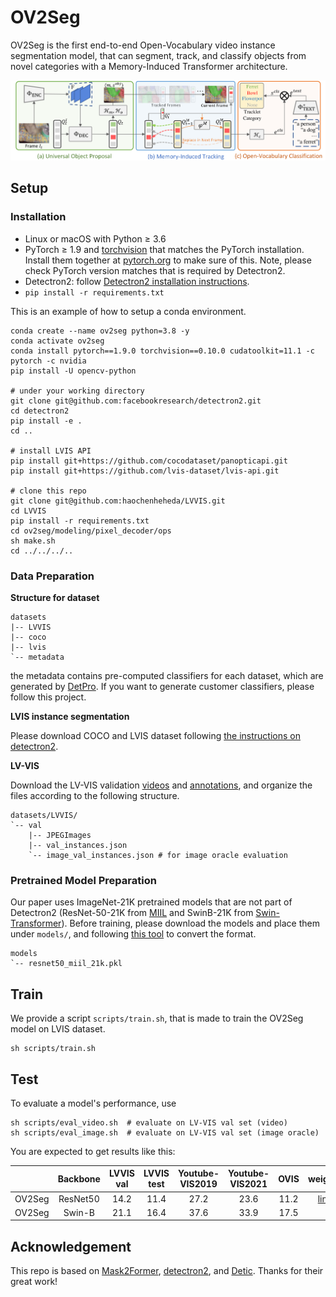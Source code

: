 # OV2Seg

OV2Seg is the first end-to-end Open-Vocabulary video instance segmentation model, that can segment, track, and classify objects from novel categories with a Memory-Induced Transformer architecture.

![](assert/baseline/overview.png)

## Setup

### Installation

- Linux or macOS with Python ≥ 3.6
- PyTorch ≥ 1.9 and [torchvision](https://github.com/pytorch/vision/) that matches the PyTorch installation.
  Install them together at [pytorch.org](https://pytorch.org) to make sure of this. Note, please check
  PyTorch version matches that is required by Detectron2.
- Detectron2: follow [Detectron2 installation instructions](https://detectron2.readthedocs.io/tutorials/install.html).
- `pip install -r requirements.txt`

This is an example of how to setup a conda environment.

```shell
conda create --name ov2seg python=3.8 -y
conda activate ov2seg
conda install pytorch==1.9.0 torchvision==0.10.0 cudatoolkit=11.1 -c pytorch -c nvidia
pip install -U opencv-python

# under your working directory
git clone git@github.com:facebookresearch/detectron2.git
cd detectron2
pip install -e .
cd ..

# install LVIS API
pip install git+https://github.com/cocodataset/panopticapi.git
pip install git+https://github.com/lvis-dataset/lvis-api.git

# clone this repo
git clone git@github.com:haochenheheda/LVVIS.git
cd LVVIS
pip install -r requirements.txt
cd ov2seg/modeling/pixel_decoder/ops
sh make.sh
cd ../../../..
```

### Data Preparation

**Structure for dataset**

```
datasets
|-- LVVIS
|-- coco
|-- lvis
`-- metadata
```

the metadata contains pre-computed classifiers for each dataset, which are generated by [DetPro](https://github.com/dyabel/detpro). If you want to generate customer classifiers, please follow this project.

**LVIS instance segmentation**

Please download COCO and LVIS dataset following [the instructions on detectron2](https://github.com/facebookresearch/detectron2/tree/main/datasets).

**LV-VIS**

Download the LV-VIS validation [videos](https://drive.google.com/file/d/1vTYUz_XLOBnYb9e7upJsZM-nQz2S6wDn/view?usp=drive_link) and [annotations](https://drive.google.com/file/d/1hvZHShzVNmxIQrGGB1chZTV2nqGShi6X/view?usp=drive_link), and organize the files according to the following structure.

```
datasets/LVVIS/
`-- val
    |-- JPEGImages
    |-- val_instances.json
    `-- image_val_instances.json # for image oracle evaluation
```

### Pretrained Model Preparation

Our paper uses ImageNet-21K pretrained models that are not part of Detectron2 (ResNet-50-21K from [MIIL](https://github.com/Alibaba-MIIL/ImageNet21K) and SwinB-21K from [Swin-Transformer](https://github.com/microsoft/Swin-Transformer)). Before training, 
please download the models and place them under `models/`, and following [this tool](./tools/convert-thirdparty-pretrained-model-to-d2.py) to convert the format.


```
models
`-- resnet50_miil_21k.pkl
```

## Train
We provide a script `scripts/train.sh`, that is made to train the OV2Seg model on LVIS dataset.

```shell
sh scripts/train.sh
```

## Test

To evaluate a model's performance, use

```shell
sh scripts/eval_video.sh  # evaluate on LV-VIS val set (video)
sh scripts/eval_image.sh  # evaluate on LV-VIS val set (image oracle)
```

You are expected to get results like this:

  |         | Backbone | LVVIS val |  LVVIS test | Youtube-VIS2019 | Youtube-VIS2021 | OVIS | weights|
  |:-------:|:--------:|:---------:|:-----------:|:---------------:|:---------------:|:----:|:------:|
  |  OV2Seg | ResNet50 |  14.2     | 11.4        | 27.2            | 23.6            | 11.2 | [link](https://drive.google.com/file/d/1YqL0PDmEhLayqaxTab9ag_ZX26ZS-zB4/view?usp=drive_link)|
  |  OV2Seg | Swin-B   |  21.1     | 16.4        | 37.6            | 33.9            | 17.5 | |

## Acknowledgement

This repo is based on [Mask2Former](https://github.com/facebookresearch/Mask2Former), [detectron2](https://github.com/facebookresearch/detectron2), and [Detic](https://github.com/facebookresearch/Detic/tree/main). Thanks for their great work!
